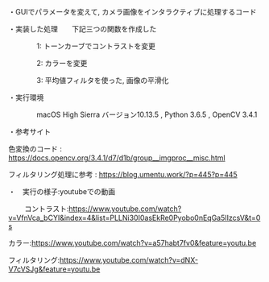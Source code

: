 ・GUIでパラメータを変えて, カメラ画像をインタラクティブに処理するコード

・実装した処理　　下記三つの関数を作成した

　　　　1: トーンカーブでコントラストを変更
  
　　　　2: カラーを変更
  
　　　　3: 平均値フィルタを使った, 画像の平滑化
  
  
・実行環境

　　　　macOS High Sierra バージョン10.13.5 , Python 3.6.5 , OpenCV 3.4.1
    
・参考サイト

  色変換のコード : https://docs.opencv.org/3.4.1/d7/d1b/group__imgproc__misc.html
  
  フィルタリング処理に参考 : https://blog.umentu.work/?p=445?p=445

・　実行の様子:youtubeでの動画

　　 コントラスト:https://www.youtube.com/watch?v=VfnVca_bCYI&index=4&list=PLLNi30I0asEkRe0Pyobo0nEqGa5IIzcsV&t=0s
   
  カラー:https://www.youtube.com/watch?v=a57habt7fv0&feature=youtu.be
  
  フィルタリング:https://www.youtube.com/watch?v=dNX-V7cVSJg&feature=youtu.be
